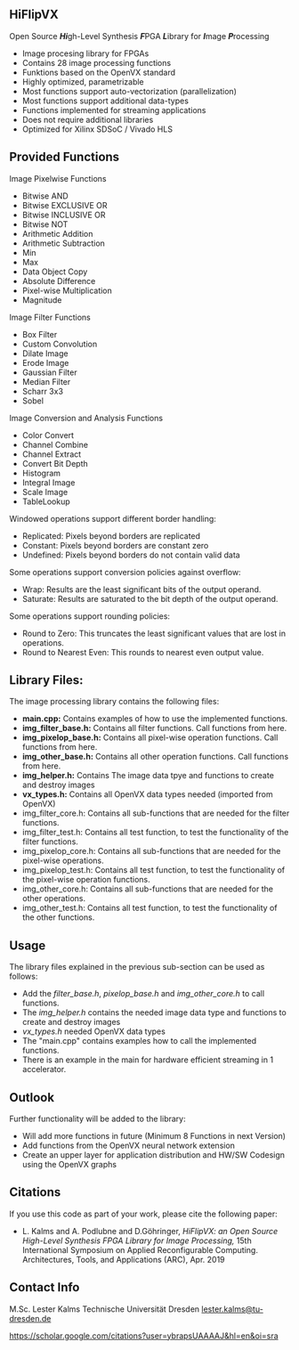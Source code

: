 ## HiFlipVX

Open Source ***Hi***gh-Level Synthesis ***F***PGA ***L***ibrary for ***I***mage ***P***rocessing

- Image procesing library for FPGAs
- Contains 28 image processing functions
- Funktions based on the OpenVX standard
- Highly optimized, parametrizable
- Most functions support auto-vectorization (parallelization)
- Most functions support additional data-types
- Functions implemented for streaming applications
- Does not require additional libraries
- Optimized for Xilinx SDSoC / Vivado HLS


## Provided Functions

Image Pixelwise Functions
- Bitwise AND
- Bitwise EXCLUSIVE OR
- Bitwise INCLUSIVE OR
- Bitwise NOT
- Arithmetic Addition
- Arithmetic Subtraction
- Min
- Max
- Data Object Copy
- Absolute Difference
- Pixel-wise Multiplication
- Magnitude

Image Filter Functions
- Box Filter
- Custom Convolution
- Dilate Image
- Erode Image
- Gaussian Filter
- Median Filter
- Scharr 3x3
- Sobel

Image Conversion and Analysis Functions
- Color Convert
- Channel Combine
- Channel Extract
- Convert Bit Depth
- Histogram
- Integral Image
- Scale Image
- TableLookup

Windowed operations support different border handling:
- Replicated: Pixels beyond borders are replicated
- Constant: Pixels beyond borders are constant zero
- Undefined: Pixels beyond borders do not contain valid data

Some operations support conversion policies against overflow:
- Wrap: Results are the least significant bits of the output operand.
- Saturate: Results are saturated to the bit depth of the output operand.

Some operations support rounding policies:
- Round to Zero: This truncates the least significant values that are lost in operations.
- Round to Nearest Even: This rounds to nearest even output value.


## Library Files:

The image processing library contains the following files:
- **main.cpp:** Contains examples of how to use the implemented functions. 
- **img_filter_base.h:**  Contains all filter functions. Call functions from here.
- **img_pixelop_base.h:** Contains all pixel-wise operation functions. Call functions from here.
- **img_other_base.h:**   Contains all other operation functions. Call functions from here.
- **img_helper.h:**       Contains The image data tpye and functions to create and destroy images
- **vx_types.h:**         Contains all OpenVX data types needed (imported from OpenVX)
- img_filter_core.h:  Contains all sub-functions that are needed for the filter functions.
- img_filter_test.h:  Contains all test function, to test the functionality of the filter functions.
- img_pixelop_core.h: Contains all sub-functions that are needed for the pixel-wise operations.
- img_pixelop_test.h: Contains all test function, to test the functionality of the pixel-wise operation functions.
- img_other_core.h:   Contains all sub-functions that are needed for the other operations.
- img_other_test.h:   Contains all test function, to test the functionality of the other functions.


## Usage

The library files explained in the previous sub-section can be used as follows:
- Add the *filter_base.h*, *pixelop_base.h* and *img_other_core.h* to call functions.
- The *img_helper.h* contains the needed image data type and functions to create and destroy images
- *vx_types.h* needed OpenVX data types
- The "main.cpp" contains examples how to call the implemented functions.
- There is an example in the main for hardware efficient streaming in 1 accelerator.


## Outlook

Further functionality will be added to the library:
- Will add more functions in future (Minimum 8 Functions in next Version)
- Add functions from the OpenVX neural network extension
- Create an upper layer for application distribution and HW/SW Codesign using the OpenVX graphs


## Citations
If you use this code as part of your work, please cite the following paper:
- L. Kalms and A. Podlubne and D.Göhringer, *HiFlipVX: an Open Source High-Level Synthesis FPGA Library for Image Processing,* 15th International Symposium on Applied Reconfigurable Computing. Architectures, Tools, and  Applications (ARC), Apr. 2019


## Contact Info
M.Sc. Lester Kalms
Technische Universität Dresden
lester.kalms@tu-dresden.de

https://scholar.google.com/citations?user=ybrapsUAAAAJ&hl=en&oi=sra

